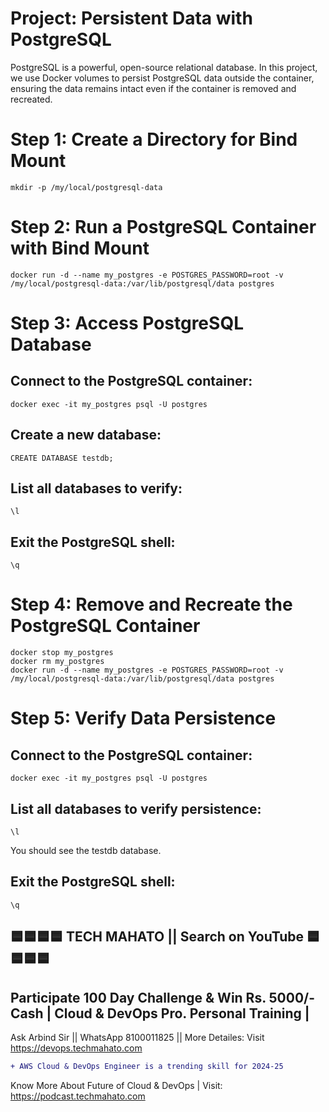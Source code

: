 # Project: Persistent Data with PostgreSQL
PostgreSQL is a powerful, open-source relational database. In this project, we use Docker volumes to persist PostgreSQL data outside the container, ensuring the data remains intact even if the container is removed and recreated.

# Step 1: Create a Directory for Bind Mount
    mkdir -p /my/local/postgresql-data

# Step 2: Run a PostgreSQL Container with Bind Mount
    docker run -d --name my_postgres -e POSTGRES_PASSWORD=root -v /my/local/postgresql-data:/var/lib/postgresql/data postgres

# Step 3: Access PostgreSQL Database
## Connect to the PostgreSQL container:
    docker exec -it my_postgres psql -U postgres

## Create a new database:
    CREATE DATABASE testdb;

## List all databases to verify:
    \l

## Exit the PostgreSQL shell:
    \q

# Step 4: Remove and Recreate the PostgreSQL Container
    docker stop my_postgres
    docker rm my_postgres
    docker run -d --name my_postgres -e POSTGRES_PASSWORD=root -v /my/local/postgresql-data:/var/lib/postgresql/data postgres

# Step 5: Verify Data Persistence
## Connect to the PostgreSQL container:
    docker exec -it my_postgres psql -U postgres

## List all databases to verify persistence:
    \l

You should see the testdb database.

## Exit the PostgreSQL shell:
    \q


## 🟦🟦🟦🟦 TECH MAHATO || Search on YouTube 🟦🟦🟦🟦
## Participate 100 Day Challenge & Win Rs. 5000/- Cash | Cloud & DevOps Pro. Personal Training |
Ask Arbind Sir || WhatsApp 8100011825 || More Detailes: Visit https://devops.techmahato.com


```diff
+ AWS Cloud & DevOps Engineer is a trending skill for 2024-25 
```
Know More About Future of Cloud & DevOps | Visit: https://podcast.techmahato.com